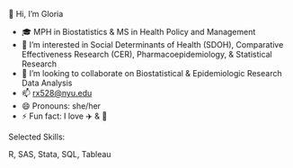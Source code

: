 👋 Hi, I’m Gloria

- 🎓 MPH in Biostatistics & MS in Health Policy and Management
- 👀 I’m interested in Social Determinants of Health (SDOH), Comparative Effectiveness Research (CER), Pharmacoepidemiology, & Statistical Research 
- 💞️ I’m looking to collaborate on Biostatistical & Epidemiologic Research Data Analysis 
- 📫 rx528@nyu.edu 
- 😄 Pronouns: she/her
- ⚡ Fun fact: I love ✈️ & 🔮

Selected Skills:

R, SAS, Stata, SQL, Tableau

<!---
Gloria9989/Gloria9989 is a ✨ special ✨ repository because its `README.md` (this file) appears on your GitHub profile.
You can click the Preview link to take a look at your changes.
--->

